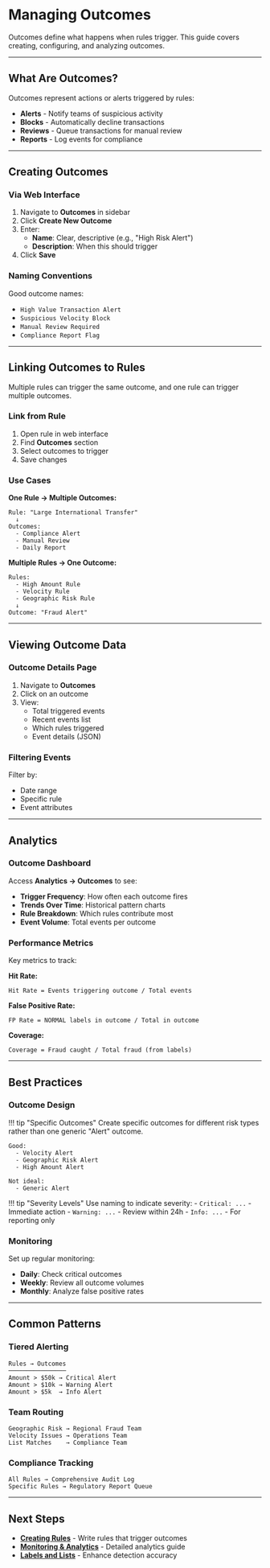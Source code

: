 # Managing Outcomes

Outcomes define what happens when rules trigger. This guide covers creating, configuring, and analyzing outcomes.

---

## What Are Outcomes?

Outcomes represent actions or alerts triggered by rules:

- **Alerts** - Notify teams of suspicious activity
- **Blocks** - Automatically decline transactions
- **Reviews** - Queue transactions for manual review
- **Reports** - Log events for compliance

---

## Creating Outcomes

### Via Web Interface

1. Navigate to **Outcomes** in sidebar
2. Click **Create New Outcome**
3. Enter:
   - **Name**: Clear, descriptive (e.g., "High Risk Alert")
   - **Description**: When this should trigger
4. Click **Save**

### Naming Conventions

Good outcome names:
- `High Value Transaction Alert`
- `Suspicious Velocity Block`
- `Manual Review Required`
- `Compliance Report Flag`

---

## Linking Outcomes to Rules

Multiple rules can trigger the same outcome, and one rule can trigger multiple outcomes.

### Link from Rule

1. Open rule in web interface
2. Find **Outcomes** section
3. Select outcomes to trigger
4. Save changes

### Use Cases

**One Rule → Multiple Outcomes:**
```
Rule: "Large International Transfer"
  ↓
Outcomes:
  - Compliance Alert
  - Manual Review
  - Daily Report
```

**Multiple Rules → One Outcome:**
```
Rules:
  - High Amount Rule
  - Velocity Rule
  - Geographic Risk Rule
  ↓
Outcome: "Fraud Alert"
```

---

## Viewing Outcome Data

### Outcome Details Page

1. Navigate to **Outcomes**
2. Click on an outcome
3. View:
   - Total triggered events
   - Recent events list
   - Which rules triggered
   - Event details (JSON)

### Filtering Events

Filter by:
- Date range
- Specific rule
- Event attributes

---

## Analytics

### Outcome Dashboard

Access **Analytics → Outcomes** to see:

- **Trigger Frequency**: How often each outcome fires
- **Trends Over Time**: Historical pattern charts
- **Rule Breakdown**: Which rules contribute most
- **Event Volume**: Total events per outcome

### Performance Metrics

Key metrics to track:

**Hit Rate:**
```
Hit Rate = Events triggering outcome / Total events
```

**False Positive Rate:**
```
FP Rate = NORMAL labels in outcome / Total in outcome
```

**Coverage:**
```
Coverage = Fraud caught / Total fraud (from labels)
```

---

## Best Practices

### Outcome Design

!!! tip "Specific Outcomes"
    Create specific outcomes for different risk types rather than one generic "Alert" outcome.

```
Good:
  - Velocity Alert
  - Geographic Risk Alert
  - High Amount Alert

Not ideal:
  - Generic Alert
```

!!! tip "Severity Levels"
    Use naming to indicate severity:
    - `Critical: ...` - Immediate action
    - `Warning: ...` - Review within 24h
    - `Info: ...` - For reporting only

### Monitoring

Set up regular monitoring:

- **Daily**: Check critical outcomes
- **Weekly**: Review all outcome volumes
- **Monthly**: Analyze false positive rates

---

## Common Patterns

### Tiered Alerting

```
Rules → Outcomes
────────────────
Amount > $50k → Critical Alert
Amount > $10k → Warning Alert
Amount > $5k  → Info Alert
```

### Team Routing

```
Geographic Risk → Regional Fraud Team
Velocity Issues → Operations Team
List Matches    → Compliance Team
```

### Compliance Tracking

```
All Rules → Comprehensive Audit Log
Specific Rules → Regulatory Report Queue
```

---

## Next Steps

- **[Creating Rules](creating-rules.md)** - Write rules that trigger outcomes
- **[Monitoring & Analytics](monitoring.md)** - Detailed analytics guide
- **[Labels and Lists](labels-and-lists.md)** - Enhance detection accuracy
